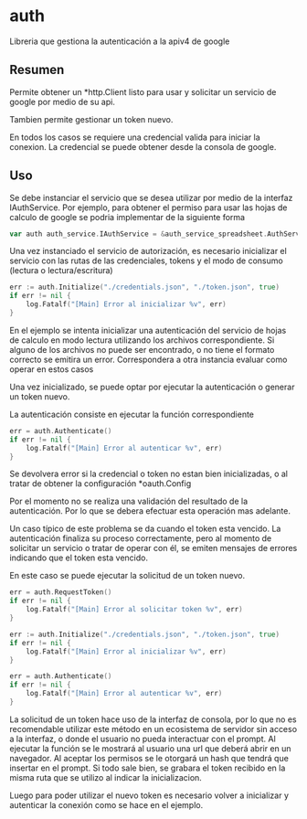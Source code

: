 # auth

Libreria que gestiona la autenticación a la apiv4 de google

## Resumen

Permite obtener un *http.Client listo para usar y solicitar un servicio de google por medio de su api.

Tambien permite gestionar un token nuevo.

En todos los casos se requiere una credencial valida para iniciar la conexion. La credencial se puede obtener desde la consola de google.

## Uso

Se debe instanciar el servicio que se desea utilizar por medio de la interfaz IAuthService. Por ejemplo, para obtener el permiso para usar las hojas de calculo de google se podria implementar de la siguiente forma

```go
var auth auth_service.IAuthService = &auth_service_spreadsheet.AuthServiceSpreadsheet{}
```

Una vez instanciado el servicio de autorización, es necesario inicializar el servicio con las rutas de las credenciales, tokens y el modo de consumo (lectura o lectura/escritura)

```go
err := auth.Initialize("./credentials.json", "./token.json", true)
if err != nil {
	log.Fatalf("[Main] Error al inicializar %v", err)
}
```

En el ejemplo se intenta inicializar una autenticación del servicio de hojas de calculo en modo lectura utilizando los archivos correspondiente. Si alguno de los archivos no puede ser encontrado, o no tiene el formato correcto se emitira un error. Correspondera a otra instancia evaluar como operar en estos casos

Una vez inicializado, se puede optar por ejecutar la autenticación o generar un token nuevo.

La autenticación consiste en ejecutar la función correspondiente

```go
err = auth.Authenticate()
if err != nil {
	log.Fatalf("[Main] Error al autenticar %v", err)
}
```

Se devolvera error si la credencial o token no estan bien inicializadas, o al tratar de obtener la configuración *oauth.Config

Por el momento no se realiza una validación del resultado de la autenticación. Por lo que se debera efectuar esta operación mas adelante.

Un caso típico de este problema se da cuando el token esta vencido. La autenticación finaliza su proceso correctamente, pero al momento de solicitar un servicio o tratar de operar con él, se emiten mensajes de errores indicando que el token esta vencido.

En este caso se puede ejecutar la solicitud de un token nuevo.

```go
err = auth.RequestToken()
if err != nil {
	log.Fatalf("[Main] Error al solicitar token %v", err)
}

err := auth.Initialize("./credentials.json", "./token.json", true)
if err != nil {
	log.Fatalf("[Main] Error al inicializar %v", err)
}

err = auth.Authenticate()
if err != nil {
	log.Fatalf("[Main] Error al autenticar %v", err)
}
```

La solicitud de un token hace uso de la interfaz de consola, por lo que no es recomendable utilizar este método en un ecosistema de servidor sin acceso a la interfaz, o donde el usuario no pueda interactuar con el prompt.
Al ejecutar la función se le mostrará al usuario una url que deberá abrir en un navegador. Al aceptar los permisos se le otorgará un hash que tendrá que insertar en el prompt. Si todo sale bien, se grabara el token recibido en la misma ruta que se utilizo al indicar la inicializacion.

Luego para poder utilizar el nuevo token es necesario volver a inicializar y autenticar la conexión como se hace en el ejemplo.


